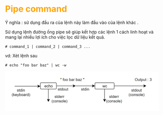 <h1 style="color:orange">Pipe command</h1>
Ý nghĩa : sử dụng đầu ra của lệnh này làm đầu vào của lệnh khác .

Sử dụng lệnh đường ống pipe sẽ giúp kết hợp các lệnh 1 cách linh hoạt và mang lại nhiều lợi ích cho việc lọc dữ liệu kết quả.

    # command_1 | command_2 | command_3 ...

vd: Xét lệnh sau

    # echo "foo bar baz" | wc -w
![pipe-command](../img/pipe-command1.png)
